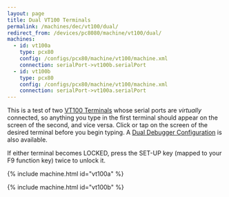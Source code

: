 ```yaml
---
layout: page
title: Dual VT100 Terminals
permalink: /machines/dec/vt100/dual/
redirect_from: /devices/pc8080/machine/vt100/dual/
machines:
  - id: vt100a
    type: pcx80
    config: /configs/pcx80/machine/vt100/machine.xml
    connection: serialPort->vt100b.serialPort
  - id: vt100b
    type: pcx80
    config: /configs/pcx80/machine/vt100/machine.xml
    connection: serialPort->vt100a.serialPort
---
```


This is a test of two [VT100 Terminals](../) whose serial ports are *virtually* connected, so anything you type in the first
terminal should appear on the screen of the second, and vice versa.  Click or tap on the screen of the desired terminal before
you begin typing.  A [Dual Debugger Configuration](debugger/) is also available.

If either terminal becomes LOCKED, press the SET-UP key (mapped to your F9 function key) twice to unlock it. 

{% include machine.html id="vt100a" %}

{% include machine.html id="vt100b" %}
